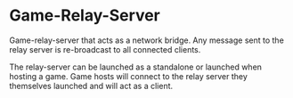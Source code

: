 # Game-Relay-Server

Game-relay-server that acts as a network bridge. Any message
sent to the relay server is re-broadcast to all connected clients.

The relay-server can be launched as a standalone or launched
when hosting a game. Game hosts will connect to the relay
server they themselves launched and will act as a client.
